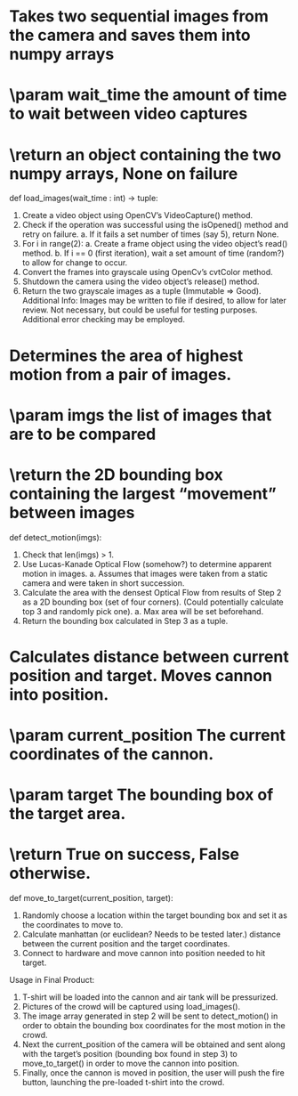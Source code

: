 # Takes two sequential images from the camera and saves them into numpy arrays
# \param wait_time the amount of time to wait between video captures
# \return an object containing the two numpy arrays, None on failure
def load_images(wait_time : int) -> tuple:
1. Create a video object using OpenCV’s VideoCapture() method.
2. Check if the operation was successful using the isOpened() method and retry on failure.
  a. If it fails a set number of times (say 5), return None.
3. For i in range(2):
  a. Create a frame object using the video object’s read() method.
  b. If i == 0 (first iteration), wait a set amount of time (random?) to allow for change to occur.
4. Convert the frames into grayscale using OpenCv’s cvtColor method.
5. Shutdown the camera using the video object’s release() method.
6. Return the two grayscale images as a tuple (Immutable => Good).
Additional Info:
Images may be written to file if desired, to allow for later review. Not necessary, but could be useful for testing purposes.
Additional error checking may be employed.

# Determines the area of highest motion from a pair of images. 
# \param imgs the list of images that are to be compared
# \return the 2D bounding box containing the largest “movement” between images
def detect_motion(imgs):
1. Check that len(imgs) > 1.
2. Use Lucas-Kanade Optical Flow (somehow?) to determine apparent motion in images.
  a. Assumes that images were taken from a static camera and were taken in short succession.
3. Calculate the area with the densest Optical Flow from results of Step 2 as a 2D bounding box (set of four corners). (Could potentially calculate top 3 and randomly pick one).
  a. Max area will be set beforehand.
4. Return the bounding box calculated in Step 3 as a tuple.                     

# Calculates distance between current position and target. Moves cannon into position.
# \param current_position The current coordinates of the cannon.
# \param target The bounding box of the target area.
# \return True on success, False otherwise.
def move_to_target(current_position, target):
1. Randomly choose a location within the target bounding box and set it as the coordinates to move to.
2. Calculate manhattan (or euclidean? Needs to be tested later.) distance between the current position and the target coordinates.
3. Connect to hardware and move cannon into position needed to hit target.


Usage in Final Product:

1. T-shirt will be loaded into the cannon and air tank will be pressurized.
2. Pictures of the crowd will be captured using load_images().
3. The image array generated in step 2 will be sent to detect_motion() in order to obtain the bounding box coordinates for the most motion in the crowd.
4. Next the current_position of the camera will be obtained and sent along with the target’s position (bounding box found in step 3) to move_to_target() in order to move the cannon into position.
5. Finally, once the cannon is moved in position, the user will push the fire button, launching the pre-loaded t-shirt into the crowd.
